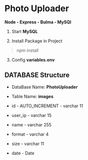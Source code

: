 
# Photo Uploader

  

**Node - Express - Bulma - MySQl**

  

1. Start **MySQL**

2. Install Package in Project

  

> npm install

  

3. Config **variables.env**


## DATABASE Structure


- DataBase Name: **PhotoUploader**

- Table Name: **images**

- id - AUTO_INCREMENT - varchar 11

- user_ip - varchar 15

- name - varchar 255

- format - varchar 4

- size - varchar 11

- date - Date